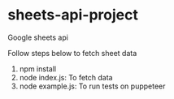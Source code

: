 # sheets-api-project
Google sheets api

<p>Follow steps below to fetch sheet data</p>
<ol>
 <li>npm install</li>
 <li>node index.js: To fetch data </li>
 <li>node example.js: To run tests on puppeteer</li>
 </ol>
